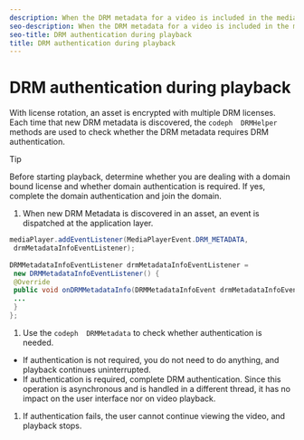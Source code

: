 ```yaml
---
description: When the DRM metadata for a video is included in the media stream, you can perform authentication during playback.
seo-description: When the DRM metadata for a video is included in the media stream, you can perform authentication during playback.
seo-title: DRM authentication during playback
title: DRM authentication during playback
---
```


# DRM authentication during playback

With license rotation, an asset is encrypted with multiple DRM licenses. Each time that new DRM metadata is discovered, the `codeph  DRMHelper` methods are used to check whether the DRM metadata requires DRM authentication.

>[!TIP]
>
>Before starting playback, determine whether you are dealing with a domain bound license and whether domain authentication is required. If yes, complete the domain authentication and join the domain.
>1. When new DRM Metadata is discovered in an asset, an event is dispatched at the application layer.
>   ```java
>   mediaPlayer.addEventListener(MediaPlayerEvent.DRM_METADATA, 
>    drmMetadataInfoEventListener); 
>    
>   DRMMetadataInfoEventListener drmMetadataInfoEventListener = 
>    new DRMMetadataInfoEventListener() { 
>    @Override 
>    public void onDRMMetadataInfo(DRMMetadataInfoEvent drmMetadataInfoEvent) { 
>    ... 
>    } 
>   };
>   ```
>   
>   
>1. Use the `codeph  DRMMetadata` to check whether authentication is needed.
>* If authentication is not required, you do not need to do anything, and playback continues uninterrupted.
>* If authentication is required, complete DRM authentication.
>  Since this operation is asynchronous and is handled in a different thread, it has no impact on the user interface nor on video playback.
>  
>  
>   
>   
>1. If authentication fails, the user cannot continue viewing the video, and playback stops.
>   
>   
